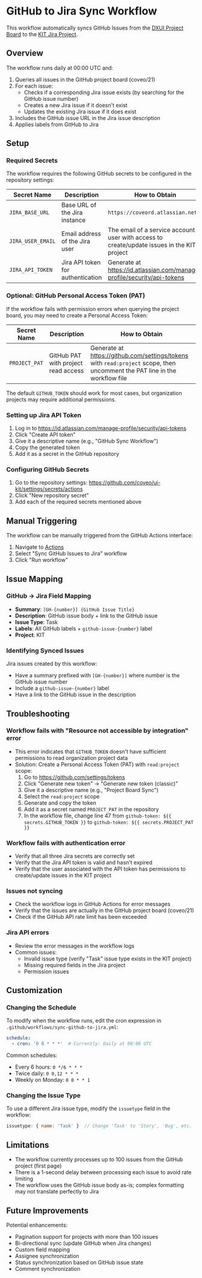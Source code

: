 # GitHub to Jira Sync Workflow

This workflow automatically syncs GitHub Issues from the [DXUI Project Board](https://github.com/orgs/coveo/projects/21) to the [KIT Jira Project](https://coveord.atlassian.net/jira/software/c/projects/KIT/).

## Overview

The workflow runs daily at 00:00 UTC and:
1. Queries all issues in the GitHub project board (coveo/21)
2. For each issue:
   - Checks if a corresponding Jira issue exists (by searching for the GitHub issue number)
   - Creates a new Jira issue if it doesn't exist
   - Updates the existing Jira issue if it does exist
3. Includes the GitHub issue URL in the Jira issue description
4. Applies labels from GitHub to Jira

## Setup

### Required Secrets

The workflow requires the following GitHub secrets to be configured in the repository settings:

| Secret Name | Description | How to Obtain |
|------------|-------------|---------------|
| `JIRA_BASE_URL` | Base URL of the Jira instance | `https://coveord.atlassian.net` |
| `JIRA_USER_EMAIL` | Email address of the Jira user | The email of a service account or user with access to create/update issues in the KIT project |
| `JIRA_API_TOKEN` | Jira API token for authentication | Generate at https://id.atlassian.com/manage-profile/security/api-tokens |

### Optional: GitHub Personal Access Token (PAT)

If the workflow fails with permission errors when querying the project board, you may need to create a Personal Access Token:

| Secret Name | Description | How to Obtain |
|------------|-------------|---------------|
| `PROJECT_PAT` | GitHub PAT with project read access | Generate at https://github.com/settings/tokens with `read:project` scope, then uncomment the PAT line in the workflow file |

The default `GITHUB_TOKEN` should work for most cases, but organization projects may require additional permissions.

### Setting up Jira API Token

1. Log in to https://id.atlassian.com/manage-profile/security/api-tokens
2. Click "Create API token"
3. Give it a descriptive name (e.g., "GitHub Sync Workflow")
4. Copy the generated token
5. Add it as a secret in the GitHub repository

### Configuring GitHub Secrets

1. Go to the repository settings: https://github.com/coveo/ui-kit/settings/secrets/actions
2. Click "New repository secret"
3. Add each of the required secrets mentioned above

## Manual Triggering

The workflow can be manually triggered from the GitHub Actions interface:
1. Navigate to [Actions](https://github.com/coveo/ui-kit/actions)
2. Select "Sync GitHub Issues to Jira" workflow
3. Click "Run workflow"

## Issue Mapping

### GitHub → Jira Field Mapping

- **Summary**: `[GH-{number}] {GitHub Issue Title}`
- **Description**: GitHub issue body + link to the GitHub issue
- **Issue Type**: Task
- **Labels**: All GitHub labels + `github-issue-{number}` label
- **Project**: KIT

### Identifying Synced Issues

Jira issues created by this workflow:
- Have a summary prefixed with `[GH-{number}]` where number is the GitHub issue number
- Include a `github-issue-{number}` label
- Have a link to the GitHub issue in the description

## Troubleshooting

### Workflow fails with "Resource not accessible by integration" error
- This error indicates that `GITHUB_TOKEN` doesn't have sufficient permissions to read organization project data
- Solution: Create a Personal Access Token (PAT) with `read:project` scope:
  1. Go to https://github.com/settings/tokens
  2. Click "Generate new token" → "Generate new token (classic)"
  3. Give it a descriptive name (e.g., "Project Board Sync")
  4. Select the `read:project` scope
  5. Generate and copy the token
  6. Add it as a secret named `PROJECT_PAT` in the repository
  7. In the workflow file, change line 47 from `github-token: ${{ secrets.GITHUB_TOKEN }}` to `github-token: ${{ secrets.PROJECT_PAT }}`

### Workflow fails with authentication error
- Verify that all three Jira secrets are correctly set
- Verify that the Jira API token is valid and hasn't expired
- Verify that the user associated with the API token has permissions to create/update issues in the KIT project

### Issues not syncing
- Check the workflow logs in GitHub Actions for error messages
- Verify that the issues are actually in the GitHub project board (coveo/21)
- Check if the GitHub API rate limit has been exceeded

### Jira API errors
- Review the error messages in the workflow logs
- Common issues:
  - Invalid issue type (verify "Task" issue type exists in the KIT project)
  - Missing required fields in the Jira project
  - Permission issues

## Customization

### Changing the Schedule

To modify when the workflow runs, edit the cron expression in `.github/workflows/sync-github-to-jira.yml`:

```yaml
schedule:
  - cron: '0 0 * * *'  # Currently: Daily at 00:00 UTC
```

Common schedules:
- Every 6 hours: `0 */6 * * *`
- Twice daily: `0 0,12 * * *`
- Weekly on Monday: `0 0 * * 1`

### Changing the Issue Type

To use a different Jira issue type, modify the `issuetype` field in the workflow:

```javascript
issuetype: { name: 'Task' }  // Change 'Task' to 'Story', 'Bug', etc.
```

## Limitations

- The workflow currently processes up to 100 issues from the GitHub project (first page)
- There is a 1-second delay between processing each issue to avoid rate limiting
- The workflow uses the GitHub issue body as-is; complex formatting may not translate perfectly to Jira

## Future Improvements

Potential enhancements:
- Pagination support for projects with more than 100 issues
- Bi-directional sync (update GitHub when Jira changes)
- Custom field mapping
- Assignee synchronization
- Status synchronization based on GitHub issue state
- Comment synchronization

